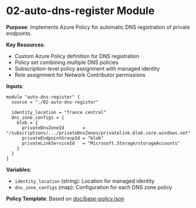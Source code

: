 # 02-auto-dns-register Module

**Purpose**: Implements Azure Policy for automatic DNS registration of private endpoints.


**Key Resources**:
- Custom Azure Policy definition for DNS registration
- Policy set combining multiple DNS policies
- Subscription-level policy assignment with managed identity
- Role assignment for Network Contributor permissions

**Inputs**:
```hcl
module "auto-dns-register" {
  source = "./02-auto-dns-register"
  
  identity_location = "france central"
  dns_zone_configs = {
    blob = {
      privateDnsZoneId       = "/subscriptions/.../privateDnsZones/privatelink.blob.core.windows.net"
      privateEndpointGroupId = "blob"
      privateLinkServiceId   = "Microsoft.Storage/storageAccounts"
    }
  }
}
```

**Variables**:
- `identity_location` (string): Location for managed identity
- `dns_zone_configs` (map): Configuration for each DNS zone policy

**Policy Template**: Based on [doc/base-policy.json](../doc/base-policy.json)
